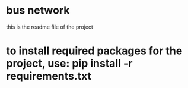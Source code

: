 # bus network

this is the readme file of the project

# to install required packages for the project, use: pip install -r requirements.txt
